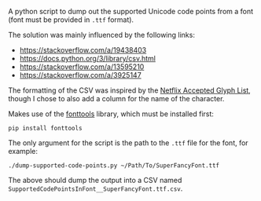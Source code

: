A python script to dump out the supported Unicode code points from a font (font must be provided in `.ttf` format).

The solution was mainly influenced by the following links:
* https://stackoverflow.com/a/19438403
* https://docs.python.org/3/library/csv.html
* https://stackoverflow.com/a/13595210
* https://stackoverflow.com/a/3925147

The formatting of the CSV was inspired by the [Netflix Accepted Glyph List](https://partnerhelp.netflixstudios.com/hc/en-us/articles/215581437-Netflix-Accepted-Glyph-List),
though I chose to also add a column for the name of the character.

Makes use of the [fonttools](https://github.com/fonttools/fonttools/tree/main) library, which must be installed first:
```
pip install fonttools
```

The only argument for the script is the path to the `.ttf` file for the font, for example:
```
./dump-supported-code-points.py ~/Path/To/SuperFancyFont.ttf
```

The above should dump the output into a CSV named `SupportedCodePointsInFont__SuperFancyFont.ttf.csv`.
